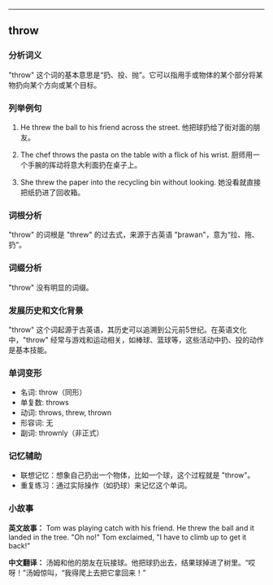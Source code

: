 
---------------
## throw
### 分析词义
"throw" 这个词的基本意思是“扔、投、抛”。它可以指用手或物体的某个部分将某物扔向某个方向或某个目标。

### 列举例句
1. He threw the ball to his friend across the street.
   他把球扔给了街对面的朋友。

2. The chef throws the pasta on the table with a flick of his wrist.
   厨师用一个手腕的挥动将意大利面扔在桌子上。

3. She threw the paper into the recycling bin without looking.
   她没看就直接把纸扔进了回收箱。

### 词根分析
"throw" 的词根是 "threw" 的过去式，来源于古英语 "þrawan"，意为“拉、拖、扔”。

### 词缀分析
"throw" 没有明显的词缀。

### 发展历史和文化背景
"throw" 这个词起源于古英语，其历史可以追溯到公元前5世纪。在英语文化中，"throw" 经常与游戏和运动相关，如棒球、篮球等，这些活动中扔、投的动作是基本技能。

### 单词变形
- 名词: throw（同形）
- 单复数: throws
- 动词: throws, threw, thrown
- 形容词: 无
- 副词: thrownly（非正式）

### 记忆辅助
- 联想记忆：想象自己扔出一个物体，比如一个球，这个过程就是 "throw"。
- 重复练习：通过实际操作（如扔球）来记忆这个单词。

### 小故事
**英文故事：**
Tom was playing catch with his friend. He threw the ball and it landed in the tree. "Oh no!" Tom exclaimed, "I have to climb up to get it back!"

**中文翻译：**
汤姆和他的朋友在玩接球。他把球扔出去，结果球掉进了树里。“哎呀！”汤姆惊叫，“我得爬上去把它拿回来！”

